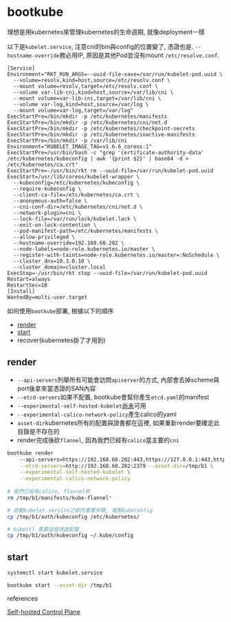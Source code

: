 # bootkube

理想是用kubernetes來管理kubernetes的生命週期, 就像deployment一樣

以下是`kubelet.service`, 注意cni的bin與config的位置變了, 憑證也是. `--hostname-override`務必用IP, 原因是其他Pod並沒有mount `/etc/resolve.conf`.

```
[Service]
Environment="RKT_RUN_ARGS=--uuid-file-save=/var/run/kubelet-pod.uuid \
  --volume=resolv,kind=host,source=/etc/resolv.conf \
  --mount volume=resolv,target=/etc/resolv.conf \
  --volume var-lib-cni,kind=host,source=/var/lib/cni \
  --mount volume=var-lib-cni,target=/var/lib/cni \
  --volume var-log,kind=host,source=/var/log \
  --mount volume=var-log,target=/var/log"
ExecStartPre=/bin/mkdir -p /etc/kubernetes/manifests
ExecStartPre=/bin/mkdir -p /etc/kubernetes/cni/net.d
ExecStartPre=/bin/mkdir -p /etc/kubernetes/checkpoint-secrets
ExecStartPre=/bin/mkdir -p /etc/kubernetes/inactive-manifests
ExecStartPre=/bin/mkdir -p /var/lib/cni
Environment="KUBELET_IMAGE_TAG=v1.6.6_coreos.1"
ExecStartPre=/usr/bin/bash -c "grep 'certificate-authority-data' /etc/kubernetes/kubeconfig | awk '{print $2}' | base64 -d > /etc/kubernetes/ca.crt"
ExecStartPre=-/usr/bin/rkt rm --uuid-file=/var/run/kubelet-pod.uuid
ExecStart=/usr/lib/coreos/kubelet-wrapper \
  --kubeconfig=/etc/kubernetes/kubeconfig \
  --require-kubeconfig \
  --client-ca-file=/etc/kubernetes/ca.crt \
  --anonymous-auth=false \
  --cni-conf-dir=/etc/kubernetes/cni/net.d \
  --network-plugin=cni \
  --lock-file=/var/run/lock/kubelet.lock \
  --exit-on-lock-contention \
  --pod-manifest-path=/etc/kubernetes/manifests \
  --allow-privileged \
  --hostname-override=192.168.60.202 \
  --node-labels=node-role.kubernetes.io/master \
  --register-with-taints=node-role.kubernetes.io/master=:NoSchedule \
  --cluster_dns=10.3.0.10 \
  --cluster_domain=cluster.local
ExecStop=-/usr/bin/rkt stop --uuid-file=/var/run/kubelet-pod.uuid
Restart=always
RestartSec=10
[Install]
WantedBy=multi-user.target

```

如何使用`bootkube`部署, 根據以下的順序

- [render](#render)
- [start](#start)
- recover(kubernetes掛了才用到)

## render

- `--api-servers`列舉所有可能會訪問`apiserver`的方式, 內部會去掉scheme與port後拿來當憑證的SAN內容
- `--etcd-servers`如果不配置, bootkube會幫你產生`etcd.yaml`的manifest
- `--experimental-self-hosted-kubelet`[尚未](https://github.com/kubernetes/kubernetes/pull/46444)可用
- `--experimental-calico-network-policy`產生calico的yaml
- `asset-dir`kubernetes所有的配置與證書都在這裡, 如果重新render要確定此目錄是不存在的
- render完成後砍`flannel`, 因為我們已經有`calico`當主要的`cni`

```bash
bootkube render 
    --api-servers=https://192.168.60.202:443,https://127.0.0.1:443,https://localhost:443 \
    --etcd-servers=http://192.168.60.202:2379 --asset-dir=/tmp/b1 \
    --experimental-self-hosted-kubelet \
    --experimental-calico-network-policy
    
# 我們已經有calico, flannel砍
rm /tmp/b1/manifests/kube-flannel*

# 啟動kubelet.service之前的重要步驟, 複製kubeconfig
cp /tmp/b1/auth/kubeconfig /etc/kubernetes/

# kubectl 需要這個憑證配置
cp /tmp/b1/auth/kubeconfig ~/.kube/config
```

## start

```bash
systemctl start kubelet.service

bootkube start --asset-dir /tmp/b1

```

references

[Self-hosted Control Plane](https://github.com/kubernetes/community/blob/master/contributors/design-proposals/self-hosted-kubernetes.md)
